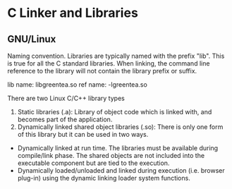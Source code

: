 # C Linker and Libraries

## GNU/Linux
Naming convention.
Libraries are typically named with the prefix "lib". This is true for all the C standard libraries. When linking, the command line reference to the library will not contain the library prefix or suffix.

lib name: libgreentea.so
ref name: -lgreentea.so

There are two Linux C/C++ library types
1. Static libraries (.a): Library of object code which is linked with, and becomes part of the application.
2. Dynamically linked shared object libraries (.so): There is only one form of this library but it can be used in two ways.
  - Dynamically linked at run time. The libraries must be available during compile/link phase. The shared objects are not included into the executable component but are tied to the execution.
  - Dynamically loaded/unloaded and linked during execution (i.e. browser plug-in) using the dynamic linking loader system functions.

